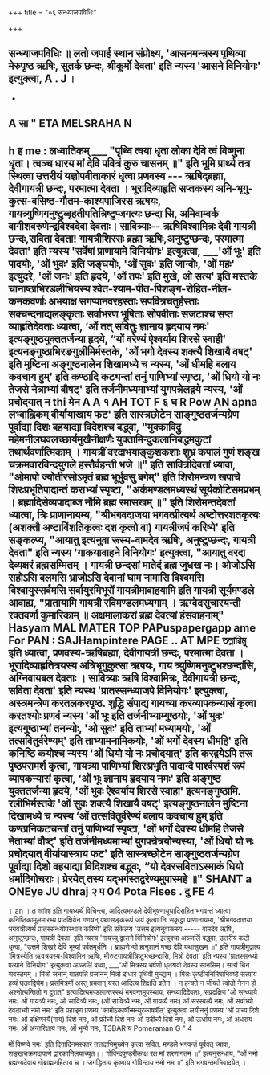 +++
title = "०६ सन्ध्याजपविधिः"

+++

सन्ध्याजपविधिः ॥ लतो जपार्ह स्थान संप्रोक्ष्य, 'आसनमन्त्रस्य पृथिव्या मेरुपृष्ठ ऋषिः, सुतर्क छन्दः, श्रीकूर्मो देवता' इति न्यस्य 'आसने विनियोगः' इत्युक्त्वा, 
A 
. 
J 
। 
-- 
- 
A 
सा 
" 
ETA 
MELSRAHA 
N 
- 
h 
ह 
me 
: 
लध्वातिकम् 
___ "पृथ्वि त्वया धृता लोका देवि त्वं विष्णुना धृता। 
त्वञ्च धारय मां देवि पवित्रं कुरु चासनम् ॥" इति भूमि प्रार्थ्य तत्र स्थित्वा उत्तरीयं यज्ञोपवीताकारं धृत्वा प्रणवस्य --- ऋषिद्ब्रह्मा, देवीगायत्री छन्दः, परमात्मा देवता । भूरादिव्याहृति सप्तकस्य अनि-भृगु-कुत्स-वसिष्ठ-गौतम-काश्यपाजिरस ऋषयः, गायत्र्युष्णिगनुष्टुब्बृहतीपतित्रिष्टुप्जगत्यः छन्दा सि, अमिवाम्वर्क वागीशवरुणेन्द्रविश्वदेवा देवताः। सावित्र्याः-- ऋषिविश्वामित्रः देवी गायत्री छन्दः,सविता देवता! गायत्रीशिरसः ब्रह्मा ऋषिः,अनुष्टुप्छन्दः, परमात्मा देवता' इति न्यस्य 'सर्वेषां प्राणायामे विनियोगः' इत्युक्त्वा, ___'ओं भूः' इति पादयोः, 'ओं भुवः' इति जङ्घयोः, 'ओं सुवः' इति जान्वोः, 'ओं महः' इत्युदरे, 'ओं जनः' इति हृदये, 'ओं तपः' इति मुखे, ओ सत्य' इति मस्तके चानाष्ठाभिरडलीभियस्य 
श्वेत-श्याम-पीत-पिशङ्ग-रोहित-नील-कनकवर्णाः अभयाक्ष सगप्पानवरहस्ताः सपवित्रचतुर्हस्ताः सक्चन्दनाद्यलङ्कृताः सर्वाभरण भूषिताः सोपवीताः सजटाश्च सप्त व्याहृतिदेवताः ध्यात्वा, ‘ओं तत् सवितुः ज्ञानाय हृदयाय नमः' इत्यङ्गुष्ठयुक्ततर्जन्या हृदये, “यों वरेण्यं ऐश्वर्याय शिरसे स्वाही' इत्यनङ्गुष्ठाभिरङगुलीमिर्मस्तके, 'ओं भगो देवस्य शक्त्यै शिखायै वषट्' इति मुष्टिना अङ्गुष्ठनालेन शिखामध्ये च न्यस्य, 'ओं धीमहि बलाय कवचाय हुम्' इति कण्ठादि कट्यन्तां तनुं पाणिभ्यां स्पृष्टा, 'ओं धियो यो नः तेजसे नेत्राभ्यां वौषट्' इति तर्जनीमध्यमाभ्यां युगपन्नेलद्वये न्यस्य, 'ओं प्रचोदयात् 
न 
thi 
मेन 
A 
A 
१ 
AH 
TOT 
F 
६ 
घ 
R 
Pow 
AN 
apna 
लभ्वाह्निकम् वीर्यायाखाय फट' इति सास्त्रछोटेन साङ्गुष्ठतर्जन्यग्रेण पूर्वाद्या दिशः बहयाद्या विदेशश्च बद्ध्वा, 
"मुक्काविद्रु महेमनीलघवलच्छार्यमुखैनीक्षणैः 
युक्तामिन्दुकलानिबद्धमकुटां तथार्थवर्णात्मिकाम् । गायत्रीं वरदाभयाङ्कुशकशाः शुभ्र कपालं गुणं 
शङ्ख चक्रमवारविन्दयुगले हस्तैर्वहन्ती भजे ॥" इति सावित्रीदेवतां ध्यावा, "ओमापो ज्योतीरसोऽमृतं ब्रह्म भूर्भुवसु बगेम्" इति शिरोमन्त्रण खपाचे शिरःप्रभृतिपादान्तं कराभ्यां स्पृष्टा, 
"अर्कमण्डलमध्यस्थं सूर्यकोटिसमप्रभम् । 
ब्रह्मादिसेव्यपादाब्ज नौमि ब्रह्म रमासखम् ॥" इति शिरोमन्तदेवतां ध्यात्वा, त्रिः प्राणानायम्य, "श्रीभगवदाजया भगवत्प्रीत्यर्थ अष्टोत्तरशतकृत्यः (अशक्तौ अष्टाविंशतिकृत्वः दश कृत्वो वा) गायत्रीजपं करिष्ये' इति सङ्कल्प्य, "आयातु इत्यनुवा रूस्य-वामदेव ऋषिः, अनुष्टुप्छन्दः, गायत्री देवता" इति न्यस्य 'गाकयावाहने विनियोगः' इत्युक्त्वा, 
"आयातु वरदा देव्यक्षरं ब्रह्मसम्मितम् । गायत्री छन्दसां मातेदं ब्रह्म जुधख नः। ओजोऽसि सहोऽसि बलमसि भ्राजोऽसि देवानां घाम नामासि विश्वमसि विश्वायुस्सर्वमसि सर्वायुरमिभूरों गायत्रीमावाहयामि इति गायत्री सूर्यमण्डले आवाह्य, 
"प्रातायामि गायत्री रविमण्डलमध्यगाम् । ऋग्वेदसुचारयन्ती रक्तवर्णा कुमारिकाम् ॥ अक्षमालाकरां ब्रह्म देवत्यां हंसवाहनाम्" 
Hasyam 
MAL 
MATER 
TOP 
PAPuspapergapp ame For 
PAN 
: 
SAJHampintere PAGE 
.. 
AT 
MPE 
তল্লাৱিমু इति ध्यात्वा, प्रणवस्य-ऋषिब्रह्मा, देवीगायत्री छन्दः, परमात्मा देवता । भूरादिव्याहृतित्रयस्य अत्रिभृगुकुत्सा ऋषयः, गाय त्र्युष्णिमनुष्टुभश्छन्दांसि, अग्निवायबल देवताः । सावित्र्याः ऋषि विश्वामित्रः, देवीगायत्री छन्दः, सविता देवता' इति न्यस्थ 'प्रातस्सन्ध्याजपे विनियोगः' इत्युक्त्वा, अस्त्रमन्त्रेण करतलकरपृष्ठ. शुद्धि संपाद्य गायच्या करव्यापकन्यासं कृत्वा करतश्योः प्रणवं न्यस्य 'ओं भूः इति तर्जनीभ्याम्गुष्ठयोः, 'ओं भुवः' इत्यगुष्ठाभ्यां तनन्योः, 'ओ सुवः' इति ताभ्यां मध्यामयोः, 'ओं तत्सवितुर्वरेण्यम्' इति ताभ्यामनामिकयोः, 'ओं भर्गो देवस्य धीमहि' इति कनिष्ठि कयोश्च न्यस्य 'ओं धियो यो नः प्रचोदयात्' इति करद्वयेऽपि तरू पृष्ठपरामर्श कृत्वा, गायत्र्या पाणिभ्यां शिरःप्रभृति पादान्दै पार्श्वस्पर्श रूपं व्यापकन्यासं कृत्वा, ‘ओं भूः ज्ञानाय हृदयाय नमः' इति अङ्गुष्ठ युक्ततर्जन्या हृदये, 'ओं भुवः ऐश्वर्याय शिरसे स्वाहा' इत्यनङ्गुष्ठामि. रलीभिर्मस्तके 'ओं सुवः शक्त्यै शिखायै वषट्' इत्यङ्गुष्ठनालेन मुष्टिना दिखामध्ये च न्यस्य ‘ओं तत्सवितुर्वरेण्यं बलाय कवचाय हुम् इति कण्ठानिकटचन्तां तनुं पाणिभ्यां स्पृष्टा, 'ओं भर्गो देवस्य धीमहि तेजसे नेताभ्यां वौष्ट्' इति तर्जनीमध्यमाभ्यां युगपन्नेत्रयोन्यस्या, 'ओं धियो यो नः प्रचोदयात् वीर्यायास्त्राय फट' इति सास्त्रच्छोटेन साङ्गुष्ठतर्जन्यग्रेण पूर्वाद्या दिशो वहयाद्या विदिशश्च बद्ध्वः, 
“यो देवरसविताऽस्माकं धियो धर्मादिगोचराः। प्रेरयेत् तस्य यद्भर्गस्तद्वरेण्यमुपास्महे ॥" 
SHANT 
a 
ONEye 
JU 
dhraj 
२ 
प 
04 
Pota 
Fises 
. 
दु 
FE 
4 
- 
। 
an 
। 
त 
ভাৱিন্ধ इति गायध्यर्थे विचिन्त्य, आदित्यमण्डले देवीभूषणायुधादिसहित भगवन्तं ध्यात्वा कनिष्ठिकामूलमारभ्य प्रादक्षियेन गणयन् यथासङ्करूपं जयं कृत्वा निः सकृद्धा प्राणानायम्य, 'श्रीभगवदाज्ञया भगवत्रीत्यर्थं प्रातस्सन्ध्योपस्थान करिष्ये' इति संकेल्प्य 'उत्तम इत्यनुवाकस्य ----- वामदेव ऋषिः, अनुष्टुप्छन्दः, गायत्री देवता' इति न्यस्य 'गायच्यु द्वासने विनियोगः' इत्युक्चा अञ्जलिं बद्ध्वा, उत्तरीय कटौ धृत्वा, 
"उत्तमे शिखरे देवि भूम्यां पर्वतमूर्धनि । 
ब्राह्मणेभ्यो हानुशानं गच्छ देवि यथासुखम् ॥" इति गायत्रीमुद्वात्य 'मित्रस्येति ऋवत्रयस्य-विश्वामिन ऋषिः, मीरुटगायत्रीत्रिष्टुभच्छन्दासि, मित्रो देवता' इति न्यस्य 'प्रातस्सन्ध्यो पत्याने विनियोगः' इत्युक्त्वा अञ्जलिं बध्वा, ___“ओं मित्रस्य चर्षणी धृतश्रवो देवस्य सानसिम्। सत्यं चिन श्रवस्तमम् । मित्रो जनान् यातयति प्रजानन् मित्रो दाधार पृथिवी मुन्द्याम् । मित्रः कृष्टीरनिमिषाभिवष्टे सत्याय हव्यं घृतवद्विघेम। प्रसमित्रमों अस्तु प्रयवान् यस्त आदित्य शिक्षति व्रतेन । न हन्यते न जीयते त्वोतो नैनन हो अश्नोत्यन्तितो न दुरात्" इत्यादित्यमण्डलान्तस्स्थं भगवन्तमुपस्थाय, सन्ध्यादिदेवताः, सप्रदक्षिण 'ओं सन्ध्यायै नमः, ओं गायत्र्यै नमः, ओं सावित्र्यै नमः, (ओं सावित्र्यै नमः, ओं गायव्यै नमः) ओं सरस्वत्यै नमः, ओं सर्वाभ्यो देवताभ्यो नमो नमः' इति प्रहाङ्ग प्रणम्य 'कामोऽकार्षीन्मन्युरकाषर्षीत्' इत्युक्त्वा लयीननुं प्रणम्य 'ओं प्राच्य दिशे नमः, ओं दक्षिणस्यै(गाय) दिशे नमः, ओं फ्रीच्यै दिशे नमः ओं उदीच्यै दिशे नमः, ओं ऊर्धाय नमः, ओं अधराय नमः, ओं अन्तरिक्षाय नमः, ओं भूम्यै नमः, 
T3BAR 
य 
Pomeraman 
G 
" 
4 


 मों विष्णवे नमः' इति दिगादिनमस्कार तत्तदाभिमुख्येन कृत्वा सवित. मण्डले भगवन्तं पूर्ववत् घ्यावा, 
शङ्खचक्रगदापाणे द्वारकानिलयाच्युत।। गोविन्दपुण्डरीकाक्ष रक्ष मां शरणागतम् ॥” इत्यनुसन्धाय, "ओं नमो ब्रह्मण्यदेवाय गोब्राह्मणहिताय च । जगद्धिताय कृष्णाय गोविन्दाय नमो नमः॥" 
इति भगवन्तमभिवादयेत् । 
